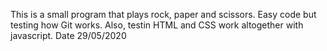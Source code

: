 This is a small program that plays rock, paper and scissors. Easy code but testing how Git works. Also, testin HTML and CSS work altogether with javascript.
Date 29/05/2020